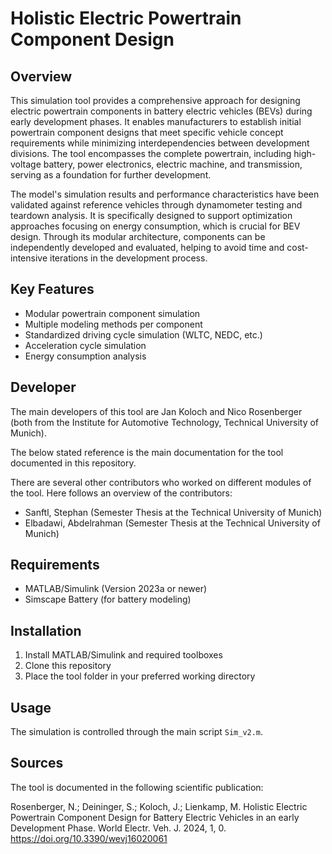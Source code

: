 # Holistic Electric Powertrain Component Design

## Overview
This simulation tool provides a comprehensive approach for designing electric powertrain components in battery electric vehicles (BEVs) during early development phases. It enables manufacturers to establish initial powertrain component designs that meet specific vehicle concept requirements while minimizing interdependencies between development divisions. The tool encompasses the complete powertrain, including high-voltage battery, power electronics, electric machine, and transmission, serving as a foundation for further development.

The model's simulation results and performance characteristics have been validated against reference vehicles through dynamometer testing and teardown analysis. It is specifically designed to support optimization approaches focusing on energy consumption, which is crucial for BEV design. Through its modular architecture, components can be independently developed and evaluated, helping to avoid time and cost-intensive iterations in the development process.

## Key Features
* Modular powertrain component simulation
* Multiple modeling methods per component
* Standardized driving cycle simulation (WLTC, NEDC, etc.)
* Acceleration cycle simulation
* Energy consumption analysis

## Developer
The main developers of this tool are Jan Koloch and Nico Rosenberger (both from the Institute for Automotive Technology, Technical University of Munich).

The below stated reference is the main documentation for the tool documented in this repository.

There are several other contributors who worked on different modules of the tool. Here follows an overview of the contributors:

* Sanftl, Stephan (Semester Thesis at the Technical University of Munich)
* Elbadawi, Abdelrahman (Semester Thesis at the Technical University of Munich)

## Requirements
* MATLAB/Simulink (Version 2023a or newer)
* Simscape Battery (for battery modeling)

## Installation
1. Install MATLAB/Simulink and required toolboxes
2. Clone this repository
3. Place the tool folder in your preferred working directory

## Usage
The simulation is controlled through the main script `Sim_v2.m`.

## Sources
The tool is documented in the following scientific publication:

Rosenberger, N.; Deininger, S.; Koloch, J.; Lienkamp, M. Holistic Electric Powertrain Component Design for Battery Electric Vehicles in an early Development Phase. World Electr. Veh. J. 2024, 1, 0. https://doi.org/10.3390/wevj16020061
